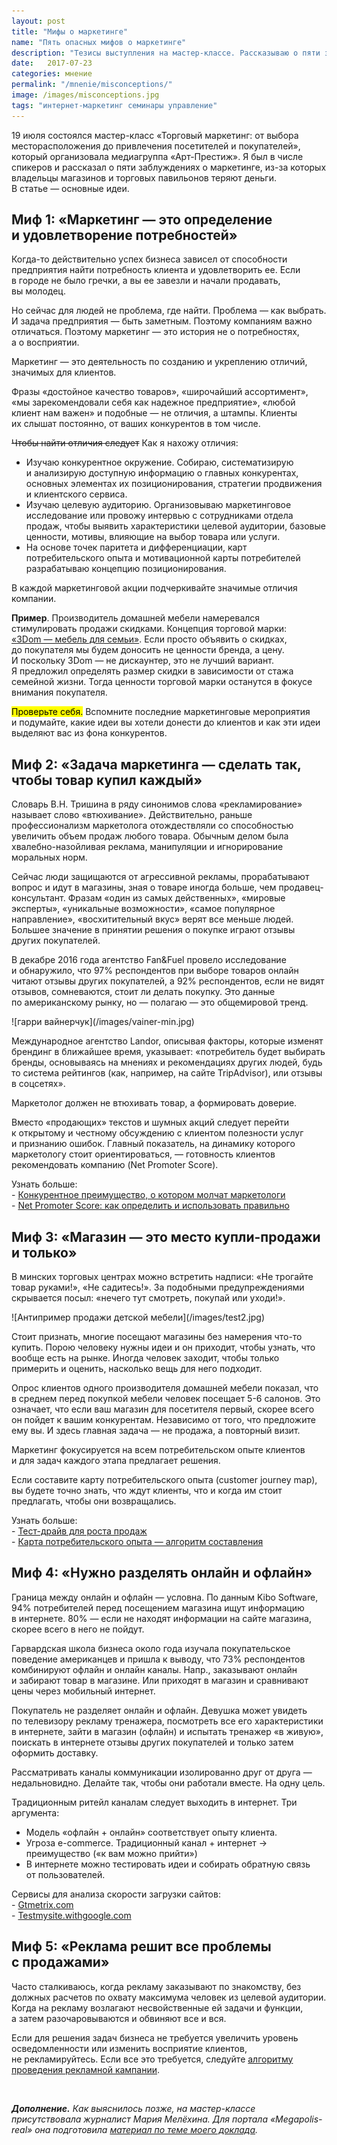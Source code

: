 ```yaml
---
layout: post
title: "Мифы о маркетинге"
name: "Пять опасных мифов о маркетинге"
description: "Тезисы выступления на мастер-классе. Рассказываю о пяти заблуждениях о маркетинге, из-за которых владельцы магазинов и торговых павильонов теряют деньги"
date:   2017-07-23 
categories: мнение
permalink: "/mnenie/misconceptions/"
image: /images/misconceptions.jpg
tags: "интернет-маркетинг семинары управление"
---
```


<p>19&nbsp;июля состоялся мастер-класс «Торговый маркетинг: от&nbsp;выбора месторасположения до&nbsp;привлечения посетителей и&nbsp;покупателей», который организовала медиагруппа «Арт-Престиж». Я&nbsp;был в&nbsp;числе спикеров и&nbsp;рассказал о&nbsp;пяти заблуждениях о&nbsp;маркетинге, из-за которых владельцы магазинов и&nbsp;торговых павильонов теряют деньги. В&nbsp;статье&nbsp;— основные идеи.</p><!--more-->





<h2>Миф&nbsp;1: «Маркетинг&nbsp;— это определение и&nbsp;удовлетворение потребностей» </h2>
<p>Когда-то действительно успех бизнеса зависел от&nbsp;способности предприятия найти потребность клиента и&nbsp;удовлетворить&nbsp;ее. Если в&nbsp;городе не&nbsp;было гречки, а&nbsp;вы&nbsp;ее&nbsp;завезли и&nbsp;начали продавать, вы&nbsp;молодец. </p>
<p>Но&nbsp;сейчас для людей не&nbsp;проблема, где найти. Проблема&nbsp;— как выбрать. И&nbsp;задача предприятия&nbsp;— быть заметным. Поэтому компаниям важно отличаться. Поэтому маркетинг&nbsp;— это история не&nbsp;о&nbsp;потребностях, а&nbsp;о&nbsp;восприятии. </p>
<div class="hip2">Маркетинг&nbsp;— это деятельность по&nbsp;созданию и&nbsp;укреплению отличий, значимых для клиентов. </div>
<p>Фразы «достойное качество товаров», «широчайший ассортимент», «мы&nbsp;зарекомендовали себя как надежное предприятие», «любой клиент нам важен» и&nbsp;подобные&nbsp;— не&nbsp;отличия, а&nbsp;штампы. Клиенты их&nbsp;слышат постоянно, от&nbsp;ваших конкурентов в&nbsp;том числе. </p>
<p><del>Чтобы найти отличия следует</del> Как я&nbsp;нахожу отличия:</p>
<ul> 
	<li>Изучаю конкурентное окружение. Собираю, систематизирую и&nbsp;анализирую доступную информацию о&nbsp;главных конкурентах, основных элементах их&nbsp;позиционирования, стратегии продвижения и&nbsp;клиентского сервиса.</li>
	<li>Изучаю целевую аудиторию. Организовываю маркетинговое исследование или провожу интервью с&nbsp;сотрудниками отдела продаж, чтобы выявить характеристики целевой аудитории, базовые ценности, мотивы, влияющие на&nbsp;выбор товара или услуги.</li>
	<li>На&nbsp;основе точек паритета и&nbsp;дифференциации, карт потребительского опыта и&nbsp;мотивационной карты потребителей разрабатываю концепцию позиционирования.</li>
</ul>
<div class="hip2">В&nbsp;каждой маркетинговой акции подчеркивайте значимые отличия компании. </div>
<p><b>Пример</b>. Производитель домашней мебели намеревался стимулировать продажи скидками. Концепция торговой марки: <a href="/opyt/3dom-mebel-dlya-semi/">«3Dom&nbsp;— мебель для семьи»</a>. Если просто объявить о&nbsp;скидках, до&nbsp;покупателя мы&nbsp;будем доносить не&nbsp;ценности бренда, а&nbsp;цену. И&nbsp;поскольку 3Dom&nbsp;— не&nbsp;дискаунтер, это не&nbsp;лучший вариант. Я&nbsp;предложил определять размер скидки в&nbsp;зависимости от&nbsp;стажа семейной жизни. Тогда ценности торговой марки останутся в&nbsp;фокусе внимания покупателя. </p>
<p><mark>Проверьте себя.</mark> Вспомните последние маркетинговые мероприятия и&nbsp;подумайте, какие идеи вы&nbsp;хотели донести до&nbsp;клиентов и&nbsp;как эти идеи выделяют вас из&nbsp;фона конкурентов. </p>

<h2>Миф&nbsp;2: «Задача маркетинга&nbsp;— сделать так, чтобы товар купил каждый»</h2>
<p>Словарь В.Н. Тришина в&nbsp;ряду синонимов слова «рекламирование» называет слово «втюхивание». Действительно, раньше профессионализм маркетолога отождествляли со&nbsp;способностью увеличить объем продаж любого товара. Обычным делом была хвалебно-назойливая реклама, манипуляции и&nbsp;игнорирование моральных норм. </p>
<p>Сейчас люди защищаются от&nbsp;агрессивной рекламы, прорабатывают вопрос и&nbsp;идут в&nbsp;магазины, зная о&nbsp;товаре иногда больше, чем продавец-консультант. Фразам «один из&nbsp;самых действенных», «мировые эксперты», «уникальные возможности», «самое популярное направление», «восхитительный вкус» верят все меньше людей. Большее значение в&nbsp;принятии решения о&nbsp;покупке играют отзывы других покупателей. </p>
<p>В&nbsp;декабре 2016 года агентство Fan&amp;Fuel провело исследование и&nbsp;обнаружило, что&nbsp;97% респондентов при выборе товаров онлайн читают отзывы других покупателей, а&nbsp;92% респондентов, если не&nbsp;видят отзывов, сомневаются, стоит&nbsp;ли делать покупку. Это данные по&nbsp;американскому рынку, но&nbsp;— полагаю&nbsp;— это общемировой тренд. </p>
![гарри вайнерчук](/images/vainer-min.jpg)
<p>Международное агентство Landor, описывая факторы, которые изменят брендинг в&nbsp;ближайшее время, указывает: «потребитель будет выбирать бренды, основываясь на&nbsp;мнениях и&nbsp;рекомендациях других людей, будь то&nbsp;система рейтингов (как, например, на&nbsp;сайте TripAdvisor), или отзывы в&nbsp;соцсетях». </p>
<div class="hip2">Маркетолог должен не&nbsp;втюхивать товар, а&nbsp;формировать доверие. </div>
<p>Вместо «продающих» текстов и&nbsp;шумных акций следует перейти к&nbsp;открытому и&nbsp;честному обсуждению с&nbsp;клиентом полезности услуг и&nbsp;признанию ошибок. Главный показатель, на&nbsp;динамику которого маркетологу стоит ориентироваться,&nbsp;— готовность клиентов рекомендовать компанию (Net Promoter Score). </p>
<div class="rect">
<p>Узнать больше:<br />
- <a href="/mnenie/konkurentnoe-preimushhestvo/">Конкурентное преимущество, о&nbsp;котором молчат маркетологи</a><br />
- <a href="/instrukcii/feedback/">Net Promoter Score: как определить и&nbsp;использовать правильно</a></p>
</div>

<h2>Миф&nbsp;3: «Магазин&nbsp;— это место купли-продажи и&nbsp;только» </h2>
<p>В&nbsp;минских торговых центрах можно встретить надписи: «Не&nbsp;трогайте товар руками!», «Не&nbsp;садитесь!». За&nbsp;подобными предупреждениями скрывается посыл: «нечего тут смотреть, покупай или уходи!». </p>
![Антипример продажи детской мебели](/images/test2.jpg)
<p>Стоит признать, многие посещают магазины без намерения что-то купить. Порою человеку нужны идеи и&nbsp;он&nbsp;приходит, чтобы узнать, что вообще есть на&nbsp;рынке. Иногда человек заходит, чтобы только примерить и&nbsp;оценить, насколько вещь для него подходит. </p>
<p>Опрос клиентов одного производителя домашней мебели показал, что в&nbsp;среднем перед покупкой мебели человек посещает <span class="noperenos">5-6 салонов.</span> Это означает, что если ваш магазин для посетителя первый, скорее всего он&nbsp;пойдет к&nbsp;вашим конкурентам. Независимо от&nbsp;того, что предложите ему&nbsp;вы. И&nbsp;здесь главная задача&nbsp;— не&nbsp;продажа, а&nbsp;повторный визит. </p>
<div class="hip2">Маркетинг фокусируется на&nbsp;всем потребительском опыте клиентов и&nbsp;для задач каждого этапа предлагает решения. </div>
<p>Если составите карту потребительского опыта (customer journey map), вы&nbsp;будете точно знать, что ждут клиенты, что и&nbsp;когда им&nbsp;стоит предлагать, чтобы они возвращались. </p>
<div class="rect">
<p>Узнать больше:<br />
- <a href="/mnenie/test-drajv-dlya-rosta-prodazh/">Тест-драйв для роста продаж</a><br />
- <a href="/instrukcii/customer-journey-map/">Карта потребительского опыта&nbsp;— алгоритм составления</a></p>
</div>

<h2>Миф&nbsp;4: «Нужно разделять онлайн и&nbsp;офлайн» </h2>
<p>Граница между онлайн и&nbsp;офлайн&nbsp;— условна. По&nbsp;данным Kibo Software, 94% потребителей перед посещением магазина ищут информацию в&nbsp;интернете.&nbsp;80%&nbsp;— если не&nbsp;находят информации на&nbsp;сайте магазина, скорее всего в&nbsp;него не&nbsp;пойдут. </p>
<p>Гарвардская школа бизнеса около года изучала покупательское поведение американцев и&nbsp;пришла к&nbsp;выводу, что&nbsp;73% респондентов комбинируют офлайн и&nbsp;онлайн каналы. Напр., заказывают онлайн и&nbsp;забирают товар в&nbsp;магазине. Или приходят в&nbsp;магазин и&nbsp;сравнивают цены через мобильный интернет. </p>
<p>Покупатель не&nbsp;разделяет онлайн и&nbsp;офлайн. Девушка может увидеть по&nbsp;телевизору рекламу тренажера, посмотреть все его характеристики в&nbsp;интернете, зайти в&nbsp;магазин (офлайн) и&nbsp;испытать тренажер «в&nbsp;живую», поискать в&nbsp;интернете отзывы других покупателей и&nbsp;только затем оформить доставку. </p>
<div class="hip2">Рассматривать каналы коммуникации изолированно друг от&nbsp;друга&nbsp;— недальновидно. Делайте так, чтобы они работали вместе. На&nbsp;одну цель. </div	>
<p>Традиционным ритейл каналам следует выходить в&nbsp;интернет. Три аргумента:</p>
<ul> 
	<li>Модель «офлайн + онлайн» соответствует опыту клиента.</li>
	<li>Угроза e-commerce. Традиционный канал + интернет → преимущество («к&nbsp;вам можно прийти»)</li>
	<li>В&nbsp;интернете можно тестировать идеи и&nbsp;собирать обратную связь от&nbsp;пользователей.</li>
</ul>
<div class="rect">
<p>Сервисы для анализа скорости загрузки сайтов: <br />
- <a href="https://gtmetrix.com/" target="_blank" rel="noopener">Gtmetrix.com</a><br />
- <a href="https://testmysite.thinkwithgoogle.com" target="_blank" rel="noopener">Testmysite.withgoogle.com</a></p>
</div>

<h2>Миф&nbsp;5: «Реклама решит все проблемы с&nbsp;продажами»</h2>
<p>Часто сталкиваюсь, когда рекламу заказывают по&nbsp;знакомству, без должных расчетов по&nbsp;охвату максимума человек из&nbsp;целевой аудитории. Когда на&nbsp;рекламу возлагают несвойственные ей&nbsp;задачи и&nbsp;функции, а&nbsp;затем разочаровываются и&nbsp;обвиняют все и&nbsp;вся. </p>
<p>Если для решения задач бизнеса не&nbsp;требуется увеличить уровень осведомленности или изменить восприятие клиентов, не&nbsp;рекламируйтесь. Если все это требуется, следуйте <a href="/instrukcii/algoritm-provedeniya-reklamnoj-kampanii/">алгоритму проведения рекламной кампании</a>. </p>

<p>&nbsp;</p>
<p><em><b>Дополнение.</b> Как выяснилось позже, на&nbsp;мастер-классе присутствовала журналист Мария Мелёхина. Для портала «Megapolis-real» она подготовила <a href="https://megapolis-real.by/stati/5-opasnyix-zabluzhdenij-o-marketinge.html" target="_blank" rel="noopener">материал по&nbsp;теме моего доклада</a>. </em></p>
